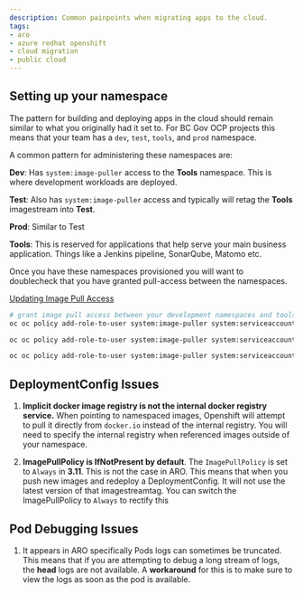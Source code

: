 ```yaml
---
description: Common painpoints when migrating apps to the cloud.
tags:
- aro
- azure redhat openshift
- cloud migration
- public cloud
---
```


## Setting up your namespace

The pattern for building and deploying apps in the cloud should remain similar to what you originally had it set to. For BC Gov OCP projects this means that your team has a `dev`, `test`, `tools`, and `prod` namespace. 

A common pattern for administering these namespaces are:

__Dev__: Has `system:image-puller` access to the __Tools__ namespace. This is where development workloads are deployed.

__Test__: Also has `system:image-puller` access and typically will retag the __Tools__ imagestream into __Test__.

__Prod__: Similar to Test

__Tools__: This is reserved for applications that help serve your main business application. Things like a Jenkins pipeline, SonarQube, Matomo etc.

Once you have these namespaces provisioned you will want to doublecheck that you have granted pull-access between the namespaces.

[Updating Image Pull Access](https://docs.openshift.com/container-platform/4.4/openshift_images/managing_images/using-image-pull-secrets.html#images-allow-pods-to-reference-images-across-projects_using-image-pull-secrets)
```sh
# grant image pull access between your development namespaces and tools
oc oc policy add-role-to-user system:image-puller system:serviceaccount:<namespacename>-dev:default --namespace=<namespace-name>-tools

oc oc policy add-role-to-user system:image-puller system:serviceaccount:<namespace-name>-test:default  --namespace=<namespace-name>-tools

oc oc policy add-role-to-user system:image-puller system:serviceaccount:<namespace-name>-prod:default  --namespace=<namespace-name>-tools
```

## DeploymentConfig Issues

1. __Implicit docker image registry is not the internal docker registry service.__  When pointing to namespaced images, Openshift will attempt to pull it directly from `docker.io` instead of the internal registry. You will need to specify the internal registry when referenced images outside of your namespace.

2. __ImagePullPolicy is IfNotPresent by default__. The `ImagePullPolicy` is set to `Always` in __3.11__. This is not the case in ARO. This means that when you push new images and redeploy a DeploymentConfig. It will not use the latest version of that imagestreamtag. You can switch the ImagePullPolicy to `Always` to rectify this

## Pod Debugging Issues

1. It appears in ARO specifically Pods logs can sometimes be truncated. This means that if you are attempting to debug a long stream of logs, the __head__ logs are not available. A __workaround__ for this is to make sure to view the logs as soon as the pod is available. 